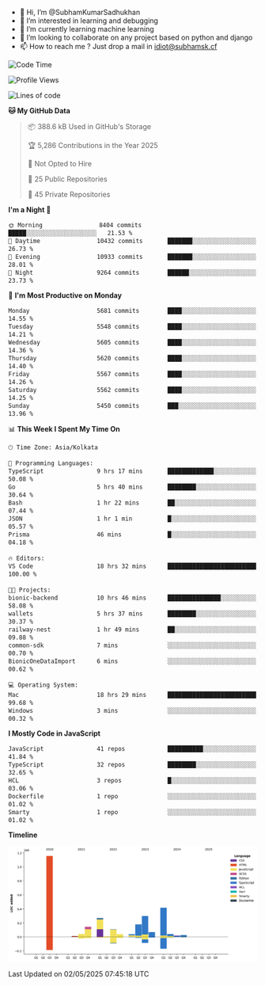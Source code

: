 - 👋 Hi, I’m @SubhamKumarSadhukhan
- 👀 I’m interested in learning and debugging
- 🌱 I’m currently learning machine learning
- 💞️ I’m looking to collaborate on any project based on python and django
- 📫 How to reach me ?
      Just drop a mail in idiot@subhamsk.cf

<!---
SubhamKumarSadhukhan/SubhamKumarSadhukhan is a ✨ special ✨ repository because its `README.md` (this file) appears on your GitHub profile.
You can click the Preview link to take a look at your changes.
--->


<!--START_SECTION:waka-->
![Code Time](http://img.shields.io/badge/Code%20Time-2%2C859%20hrs%2051%20mins-blue)

![Profile Views](http://img.shields.io/badge/Profile%20Views-0-blue)

![Lines of code](https://img.shields.io/badge/From%20Hello%20World%20I%27ve%20Written-2.9%20million%20lines%20of%20code-blue)

**🐱 My GitHub Data** 

> 📦 388.6 kB Used in GitHub's Storage 
 > 
> 🏆 5,286 Contributions in the Year 2025
 > 
> 🚫 Not Opted to Hire
 > 
> 📜 25 Public Repositories 
 > 
> 🔑 45 Private Repositories 
 > 
**I'm a Night 🦉** 

```text
🌞 Morning                8404 commits        █████░░░░░░░░░░░░░░░░░░░░   21.53 % 
🌆 Daytime                10432 commits       ███████░░░░░░░░░░░░░░░░░░   26.73 % 
🌃 Evening                10933 commits       ███████░░░░░░░░░░░░░░░░░░   28.01 % 
🌙 Night                  9264 commits        ██████░░░░░░░░░░░░░░░░░░░   23.73 % 
```
📅 **I'm Most Productive on Monday** 

```text
Monday                   5681 commits        ████░░░░░░░░░░░░░░░░░░░░░   14.55 % 
Tuesday                  5548 commits        ████░░░░░░░░░░░░░░░░░░░░░   14.21 % 
Wednesday                5605 commits        ████░░░░░░░░░░░░░░░░░░░░░   14.36 % 
Thursday                 5620 commits        ████░░░░░░░░░░░░░░░░░░░░░   14.40 % 
Friday                   5567 commits        ████░░░░░░░░░░░░░░░░░░░░░   14.26 % 
Saturday                 5562 commits        ████░░░░░░░░░░░░░░░░░░░░░   14.25 % 
Sunday                   5450 commits        ███░░░░░░░░░░░░░░░░░░░░░░   13.96 % 
```


📊 **This Week I Spent My Time On** 

```text
🕑︎ Time Zone: Asia/Kolkata

💬 Programming Languages: 
TypeScript               9 hrs 17 mins       █████████████░░░░░░░░░░░░   50.08 % 
Go                       5 hrs 40 mins       ████████░░░░░░░░░░░░░░░░░   30.64 % 
Bash                     1 hr 22 mins        ██░░░░░░░░░░░░░░░░░░░░░░░   07.44 % 
JSON                     1 hr 1 min          █░░░░░░░░░░░░░░░░░░░░░░░░   05.57 % 
Prisma                   46 mins             █░░░░░░░░░░░░░░░░░░░░░░░░   04.18 % 

🔥 Editors: 
VS Code                  18 hrs 32 mins      █████████████████████████   100.00 % 

🐱‍💻 Projects: 
bionic-backend           10 hrs 46 mins      ███████████████░░░░░░░░░░   58.08 % 
wallets                  5 hrs 37 mins       ████████░░░░░░░░░░░░░░░░░   30.37 % 
railway-nest             1 hr 49 mins        ██░░░░░░░░░░░░░░░░░░░░░░░   09.88 % 
common-sdk               7 mins              ░░░░░░░░░░░░░░░░░░░░░░░░░   00.70 % 
BionicOneDataImport      6 mins              ░░░░░░░░░░░░░░░░░░░░░░░░░   00.62 % 

💻 Operating System: 
Mac                      18 hrs 29 mins      █████████████████████████   99.68 % 
Windows                  3 mins              ░░░░░░░░░░░░░░░░░░░░░░░░░   00.32 % 
```

**I Mostly Code in JavaScript** 

```text
JavaScript               41 repos            ██████████░░░░░░░░░░░░░░░   41.84 % 
TypeScript               32 repos            ████████░░░░░░░░░░░░░░░░░   32.65 % 
HCL                      3 repos             █░░░░░░░░░░░░░░░░░░░░░░░░   03.06 % 
Dockerfile               1 repo              ░░░░░░░░░░░░░░░░░░░░░░░░░   01.02 % 
Smarty                   1 repo              ░░░░░░░░░░░░░░░░░░░░░░░░░   01.02 % 
```



**Timeline**

![Lines of Code chart](https://raw.githubusercontent.com/SubhamKumarSadhukhan/SubhamKumarSadhukhan/main/assets/bar_graph.png)


 Last Updated on 02/05/2025 07:45:18 UTC
<!--END_SECTION:waka-->
